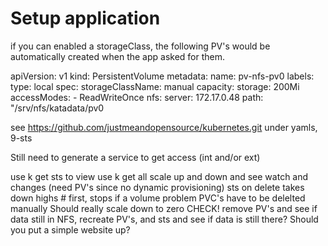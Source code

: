 # Setup application

if you can enabled a storageClass, the following PV's would be automatically created when the app asked for them.

apiVersion: v1
kind: PersistentVolume
metadata:
    name: pv-nfs-pv0
    labels:
       type: local
spec:
    storageClassName: manual
    capacity:
       storage: 200Mi
    accessModes:
       - ReadWriteOnce
    nfs:
       server: 172.17.0.48
       path: "/srv/nfs/katadata/pv0

see
https://github.com/justmeandopensource/kubernetes.git
under yamls, 9-sts

Still need to generate a service to get access (int and/or ext)

use k get sts   to view
use k get all 
scale up and down and see watch and changes (need PV's since no dynamic provisioning)
sts on delete takes down highs \# first, stops if a volume problem
    PVC's have to be delelted manually
    Should really scale down to zero   CHECK!
remove PV's and see if data still in NFS,
    recreate PV's, and sts and see if data is still there?
Should you put a simple website up?